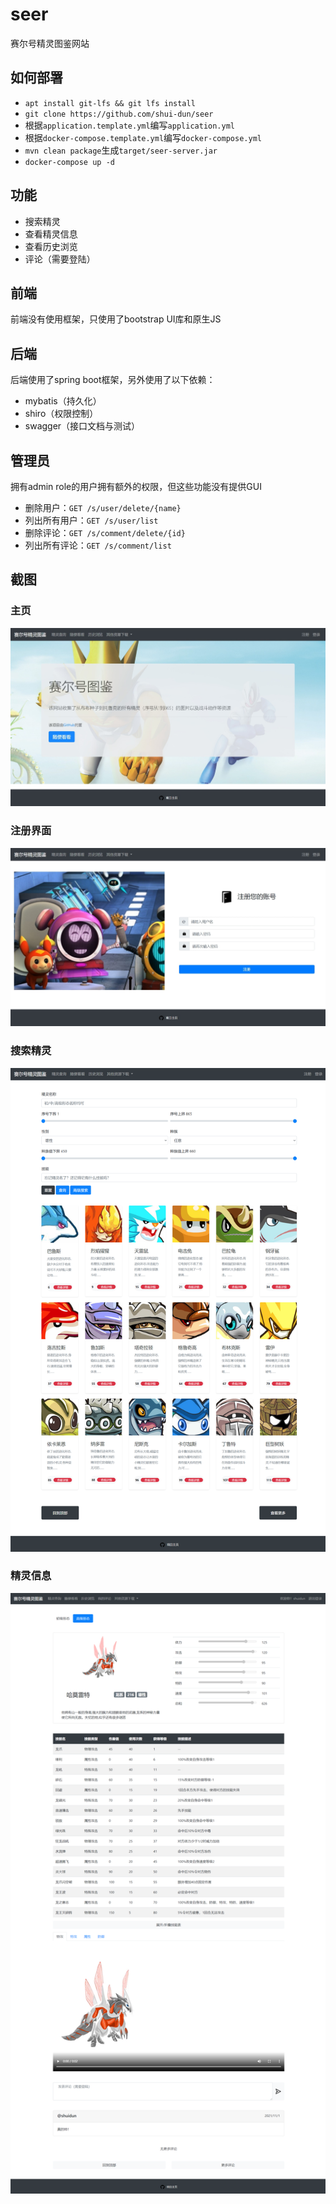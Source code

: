 # seer

赛尔号精灵图鉴网站

## 如何部署

* `apt install git-lfs && git lfs install`
* `git clone https://github.com/shui-dun/seer`
* 根据`application.template.yml`编写`application.yml`
* 根据`docker-compose.template.yml`编写`docker-compose.yml`
* `mvn clean package`生成`target/seer-server.jar`
* `docker-compose up -d`

## 功能

* 搜索精灵
* 查看精灵信息
* 查看历史浏览
* 评论（需要登陆）

## 前端

前端没有使用框架，只使用了bootstrap UI库和原生JS

## 后端

后端使用了spring boot框架，另外使用了以下依赖：

* mybatis（持久化）
* shiro（权限控制）
* swagger（接口文档与测试）

## 管理员

拥有admin role的用户拥有额外的权限，但这些功能没有提供GUI

* 删除用户：`GET /s/user/delete/{name}`
* 列出所有用户：`GET /s/user/list`
* 删除评论：`GET /s/comment/delete/{id}`
* 列出所有评论：`GET /s/comment/list`

## 截图

### 主页

![home](.README/home.jpeg)

### 注册界面

![signup](.README/signup.jpeg)

### 搜索精灵

![search](.README/search.png)

### 精灵信息

![info](.README/info.png)

